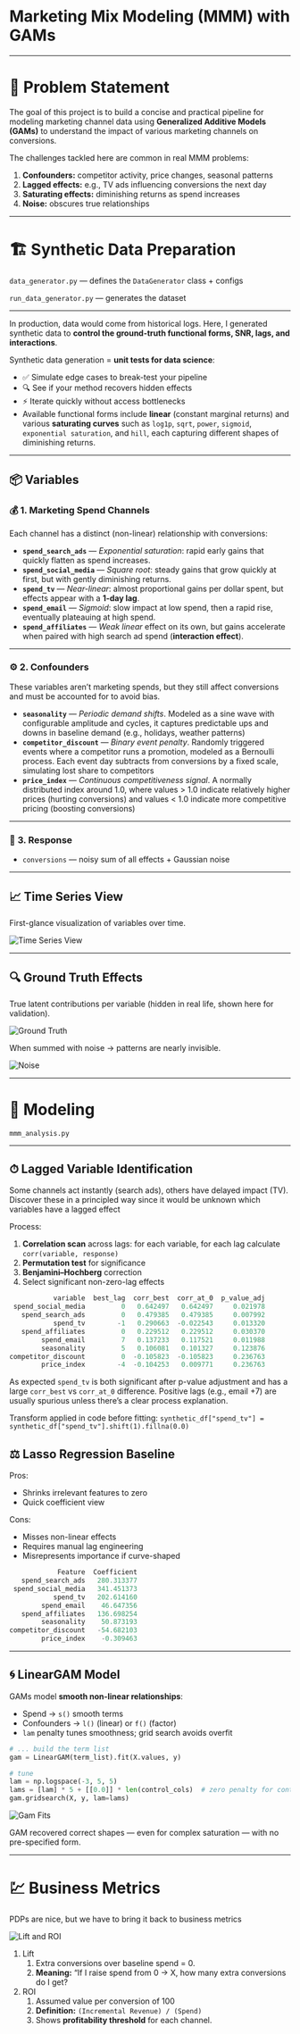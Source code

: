 # Marketing Mix Modeling (MMM) with GAMs

---

# 🎯 **Problem Statement**

The goal of this project is to build a concise and practical pipeline for modeling marketing channel data using **Generalized Additive Models (GAMs)** to understand the impact of various marketing channels on conversions.

The challenges tackled here are common in real MMM problems:

1. **Confounders:** competitor activity, price changes, seasonal patterns
2. **Lagged effects:** e.g., TV ads influencing conversions the next day
3. **Saturating effects:**  diminishing returns as spend increases
4. **Noise:** obscures true relationships

---

# 🏗 **Synthetic Data Preparation**

`data_generator.py` — defines the `DataGenerator` class + configs

`run_data_generator.py` — generates the dataset

---

In production, data would come from historical logs. Here, I generated synthetic data to **control the ground-truth functional forms, SNR, lags, and interactions**.

Synthetic data generation = **unit tests for data science**:

- ✅ Simulate edge cases to break-test your pipeline
- 🔍 See if your method recovers hidden effects
- ⚡ Iterate quickly without access bottlenecks
- Available functional forms include **linear** (constant marginal returns) and various **saturating curves** such as `log1p`, `sqrt`, `power`, `sigmoid`, `exponential saturation`, and `hill`, each capturing different shapes of diminishing returns.

---

## 📦 **Variables**

### 💰 **1. Marketing Spend Channels**

Each channel has a distinct (non-linear) relationship with conversions:

- **`spend_search_ads`** — *Exponential saturation*: rapid early gains that quickly flatten as spend increases.
- **`spend_social_media`** — *Square root*: steady gains that grow quickly at first, but with gently diminishing returns.
- **`spend_tv`** — *Near-linear*: almost proportional gains per dollar spent, but effects appear with a **1-day lag**.
- **`spend_email`** — *Sigmoid*: slow impact at low spend, then a rapid rise, eventually plateauing at high spend.
- **`spend_affiliates`** — *Weak linear* effect on its own, but gains accelerate when paired with high search ad spend (**interaction effect**).

---

### ⚙ **2. Confounders**

These variables aren’t marketing spends, but they still affect conversions and must be accounted for to avoid bias.

- **`seasonality`** — *Periodic demand shifts*. Modeled as a sine wave with configurable amplitude and cycles, it captures predictable ups and downs in baseline demand (e.g., holidays, weather patterns)
- **`competitor_discount`** — *Binary event penalty*. Randomly triggered events where a competitor runs a promotion, modeled as a Bernoulli process. Each event day subtracts from conversions by a fixed scale, simulating lost share to competitors
- **`price_index`** — *Continuous competitiveness signal*. A normally distributed index around 1.0, where values > 1.0 indicate relatively higher prices (hurting conversions) and values < 1.0 indicate more competitive pricing (boosting conversions)

---

### 🎯 **3. Response**

- `conversions` — noisy sum of all effects + Gaussian noise

---

## 📈 **Time Series View**

First-glance visualization of variables over time.

![Time Series View](image.png)

---

## 🔍 **Ground Truth Effects**

True latent contributions per variable (hidden in real life, shown here for validation).

![Ground Truth](image1.png)

When summed with noise → patterns are nearly invisible.

![Noise](image2.png)

---

# 🧠 **Modeling**

`mmm_analysis.py`

---

## ⏱ **Lagged Variable Identification**

Some channels act instantly (search ads), others have delayed impact (TV). Discover these in a principled way since it would be unknown which variables have a lagged effect

Process:

1. **Correlation scan** across lags: for each variable, for each lag calculate `corr(variable, response)`
2. **Permutation test** for significance
3. **Benjamini–Hochberg** correction
4. Select significant non-zero-lag effects

```python
           variable  best_lag  corr_best  corr_at_0  p_value_adj
 spend_social_media         0   0.642497   0.642497     0.021978
   spend_search_ads         0   0.479385   0.479385     0.007992
           spend_tv        -1   0.290663  -0.022543     0.013320
   spend_affiliates         0   0.229512   0.229512     0.030370
        spend_email         7   0.137233   0.117521     0.011988
        seasonality         5   0.106081   0.101327     0.123876
competitor_discount         0  -0.105823  -0.105823     0.236763
        price_index        -4  -0.104253   0.009771     0.236763
```

As expected `spend_tv` is both significant after p-value adjustment and has a large `corr_best` vs `corr_at_0` difference. Positive lags (e.g., email +7) are usually spurious unless there’s a clear process explanation.

Transform applied in code before fitting: `synthetic_df["spend_tv"] = synthetic_df["spend_tv"].shift(1).fillna(0.0)`

## ⚖ **Lasso Regression Baseline**

Pros:

- Shrinks irrelevant features to zero
- Quick coefficient view

Cons:

- Misses non-linear effects
- Requires manual lag engineering
- Misrepresents importance if curve-shaped

```python
            Feature  Coefficient
   spend_search_ads   280.313377
 spend_social_media   341.451373
           spend_tv   202.614160
        spend_email    46.647356
   spend_affiliates   136.698254
        seasonality    50.873193
competitor_discount   -54.682103
        price_index    -0.309463
```

---

## 🌀 **LinearGAM Model**

GAMs model **smooth non-linear relationships**:

- Spend → `s()` smooth terms
- Confounders → `l()` (linear) or `f()` (factor)
- `lam` penalty tunes smoothness; grid search avoids overfit

```python
# ... build the term list
gam = LinearGAM(term_list).fit(X.values, y)

# tune
lam = np.logspace(-3, 5, 5)
lams = [lam] * 5 + [[0.0]] * len(control_cols)  # zero penalty for controls
gam.gridsearch(X, y, lam=lams)
```

![Gam Fits](image3.png)

GAM recovered correct shapes — even for complex saturation — with no pre-specified form.

---

# 💹 **Business Metrics**

PDPs are nice, but we have to bring it back to business metrics

![Lift and ROI](image4.png)

1. Lift
    1. Extra conversions over baseline spend = 0.
    2. **Meaning:** “If I raise spend from 0 → X, how many extra conversions do I get?
2. ROI
    1. Assumed value per conversion of 100
    2. **Definition:** `(Incremental Revenue) / (Spend)`
    3. Shows **profitability threshold** for each channel.
